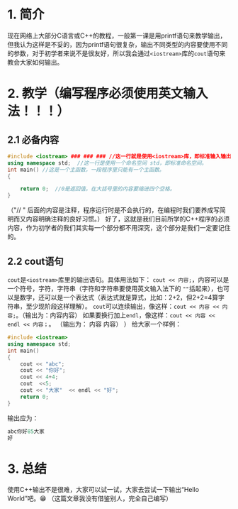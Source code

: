 # 1. 简介
现在网络上大部分C语言或C++的教程，一般第一课是用printf语句来教学输出，但我认为这样是不妥的，因为printf语句很复杂，输出不同类型的内容要使用不同的参数，对于初学者来说不是很友好，所以我会通过`<iostream>`库的`cout`语句来教会大家如何输出。
# 2. 教学（编写程序必须使用英文输入法！！！）
## 2.1 必备内容
```C++
#include <iostream> ### ### ### //这一行就是使用<iostream>库，即标准输入输出库（输入后面我也会告诉大家）。
using namespace std;  //这一行是使用一个命名空间 std，即标准命名空间。
int main() //这是一个主函数，一段程序里只能有一个主函数。
{

    return 0;  //0是返回值。在大括号里的内容要缩进四个空格。
}
```
（"// " 后面的内容是注释，程序运行时是不会执行的，在编程时我们要养成写简明而又内容明确注释的良好习惯。）
好了，这就是我们目前所学的C++程序的必须内容，作为初学者的我们其实每一个部分都不用深究，这个部分是我们一定要记住的。
## 2.2 cout语句
`cout`是`<iostream>`库里的输出语句。具体用法如下：
`cout << 内容;`，内容可以是一个符号，字符，字符串（字符和字符串要使用英文输入法下的 `""`括起来），也可以是数字，还可以是一个表达式（表达式就是算式，比如：2+2，但2+2=4算字符串，至少现阶段这样理解）。
`cout`可以连续输出，像这样：`cout << 内容 << 内容;`。（输出为：内容内容）
如果要换行加上`endl`，像这样：`cout << 内容 << endl << 内容；`。
（输出为：
内容
                  内容）
）
给大家一个样例：
```C++
#include <iostream>
using namespace std;  
int main() 
{
    cout << "abc";
    cout << "你好";
    cout << 4+4;
    cout  <<5;
    cout << "大家"  << endl << "好";
    return 0;  
}
```
输出应为：
```C++
abc你好85大家
好
```
# 3. 总结
使用C++输出不是很难，大家可以试一试，大家去尝试一下输出“Hello World”吧。😁
（这篇文章我没有借鉴别人，完全自己编写）
